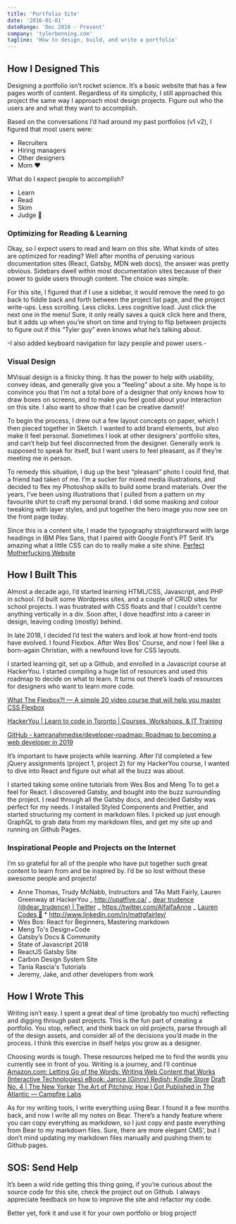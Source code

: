```yaml
---
title: 'Portfolio Site'
date: '2016-01-01'
dateRange: 'Dec 2018 - Present'
company: 'tylerbenning.com'
tagline: 'How to design, build, and write a portfolio'
---
```


## How I Designed This

Designing a portfolio isn’t rocket science. It’s a basic website that has a few pages worth of content. Regardless of its simplicity, I still approached this project the same way I approach most design projects. Figure out who the users are and what they want to accomplish.

Based on the conversations I’d had around my past portfolios (v1 v2), I figured that most users were:

- Recruiters
- Hiring managers
- Other designers
- Mom ❤️

What do I expect people to accomplish?

- Learn
- Read
- Skim
- Judge 🧐

### Optimizing for Reading & Learning

Okay, so I expect users to read and learn on this site. What kinds of sites are optimized for reading? Well after months of perusing various documentation sites (React, Gatsby, MDN web docs), the answer was pretty obvious. Sidebars dwell within most documentation sites because of their power to guide users through content. The choice was simple.

For this site, I figured that if I use a sidebar, it would remove the need to go back to fiddle back and forth between the project list page, and the project write-ups. Less scrolling. Less clicks. Less cognitive load. Just click the next one in the menu! Sure, it only really saves a quick click here and there, but it adds up when you’re short on time and trying to flip between projects to figure out if this “Tyler guy” even knows what he’s talking about.

-I also added keyboard navigation for lazy people and power users.-

### Visual Design

MVisual design is a finicky thing. It has the power to help with usability, convey ideas, and generally give you a “feeling” about a site. My hope is to convince you that I’m not a total bore of a designer that only knows how to draw boxes on screens, and to make you feel good about your interaction on this site. I also want to show that I can be creative damnit!

To begin the process, I drew out a few layout concepts on paper, which I then pieced together in Sketch. I wanted to add brand elements, but also make it feel personal. Sometimes I look at other designers’ portfolio sites, and can’t help but feel disconnected from the designer. Generally work is supposed to speak for itself, but I want users to feel pleasant, as if they’re meeting me in person.

To remedy this situation, I dug up the best “pleasant” photo I could find, that a friend had taken of me. I’m a sucker for mixed media illustrations, and decided to flex my Photoshop skills to build some brand materials. Over the years, I’ve been using illustrations that I pulled from a pattern on my favourite shirt to craft my personal brand. I did some masking and colour tweaking with layer styles, and put together the hero image you now see on the front page today.

Since this is a content site, I made the typography straightforward with large headings in IBM Plex Sans, that I paired with Google Font’s PT Serif. It’s amazing what a little CSS can do to really make a site shine.
[Perfect Motherfucking Website](https://perfectmotherfuckingwebsite.com/)

## How I Built This

Almost a decade ago, I’d started learning HTML/CSS, Javascript, and PHP in school. I’d built some Wordpress sites, and a couple of CRUD sites for school projects. I was frustrated with CSS floats and that I couldn’t centre anything vertically in a div. Soon after, I dove headfirst into a career in design, leaving coding (mostly) behind.

In late 2018, I decided I’d test the waters and look at how front-end tools have evolved. I found Flexbox. After Wes Bos’ Course, and now I feel like a born-again Christian, with a newfound love for CSS layouts.

I started learning git, set up a Github, and enrolled in a Javascript course at HackerYou. I started compiling a huge list of resources and used this roadmap to decide on what to learn. It turns out there’s loads of resources for designers who want to learn more code.

[What The Flexbox?! — A simple 20 video course that will help you master CSS Flexbox](https://flexbox.io/)

[HackerYou | Learn to code in Toronto | Courses, Workshops, & IT Training](https://hackeryou.com/)

[GitHub - kamranahmedse/developer-roadmap: Roadmap to becoming a web developer in 2019](https://github.com/kamranahmedse/developer-roadmap)

It’s important to have projects while learning. After I’d completed a few jQuery assignments (project 1, project 2) for my HackerYou course, I wanted to dive into React and figure out what all the buzz was about.

I started taking some online tutorials from Wes Bos and Meng To to get a feel for React. I discovered Gatsby, and bought into the buzz surrounding the project. I read through all the Gatsby docs, and decided Gatsby was perfect for my needs. I installed Styled Components and Prettier, and started structuring my content in markdown files. I picked up just enough GraphQL to grab data from my markdown files, and get my site up and running on Github Pages.

### Inspirational People and Projects on the Internet

I’m so grateful for all of the people who have put together such great content to learn from and be inspired by. I’d be so lost without these awesome people and projects!

- Anne Thomas, Trudy McNabb, Instructors and TAs Matt Fairly, Lauren Greenway at HackerYou
  _ http://upatfive.ca/
  _ [dear trudence (@dear_trudence) | Twitter](https://twitter.com/dear_trudence)
  _ https://twitter.com/AlfalfaAnne
  _ [Lauren Codes 🌛](http://www.laurengreenway.com/) \* http://www.linkedin.com/in/mattgfairley/
- Wes Bos: React for Beginners, Mastering markdown
- Meng To's Design+Code
- Gatsby’s Docs & Community
- State of Javascript 2018
- ReactJS Gatsby Site
- Carbon Design System Site
- Tania Rascia's Tutorials
- Jeremy, Jake, and other developers from work

## How I Wrote This

Writing isn’t easy. I spent a great deal of time (probably too much) reflecting and digging through past projects. This is the fun part of creating a portfolio. You stop, reflect, and think back on old projects, parse through all of the design assets, and consider all of the decisions you’d made in the process. I think this exercise in itself helps you grow as a designer.

Choosing words is tough. These resources helped me to find the words you currently see in front of you. Writing is a journey, and I’ll continue
[Amazon.com: Letting Go of the Words: Writing Web Content that Works (Interactive Technologies) eBook: Janice (Ginny) Redish: Kindle Store](https://www.amazon.com/Letting-Go-Words-Interactive-Technologies-ebook/dp/B008HOJHDM)
[Draft No. 4 | The New Yorker](https://www.newyorker.com/magazine/2013/04/29/draft-no-4)
[The Art of Pitching: How I Got Published in The Atlantic — Campfire Labs](https://campfirelabs.co/blog-1/2019/1/8/the-art-of-pitching-how-i-got-published-in-the-atlantic)

As for my writing tools, I write everything using Bear. I found it a few months back, and now I write all my notes on Bear. There’s a handy feature where you can copy everything as markdown, so I just copy and paste everything from Bear to my markdown files. Sure, there are more elegant CMS’, but I don’t mind updating my markdown files manually and pushing them to Github pages.

## SOS: Send Help

It’s been a wild ride getting this thing going, if you’re curious about the source code for this site, check the project out on Github. I always appreciate feedback on how to improve the site and refactor my code.

Better yet, fork it and use it for your own portfolio or blog project!

